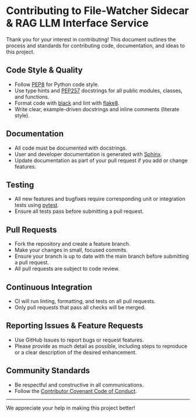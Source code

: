 # Contributing to File-Watcher Sidecar & RAG LLM Interface Service

Thank you for your interest in contributing! This document outlines the process and standards for contributing code, documentation, and ideas to this project.

## Code Style & Quality
- Follow [PEP8](https://peps.python.org/pep-0008/) for Python code style.
- Use type hints and [PEP257](https://peps.python.org/pep-0257/) docstrings for all public modules, classes, and functions.
- Format code with [black](https://github.com/psf/black) and lint with [flake8](https://github.com/PyCQA/flake8).
- Write clear, example-driven docstrings and inline comments (literate style).

## Documentation
- All code must be documented with docstrings.
- User and developer documentation is generated with [Sphinx](https://www.sphinx-doc.org/).
- Update documentation as part of your pull request if you add or change features.

## Testing
- All new features and bugfixes require corresponding unit or integration tests using [pytest](https://docs.pytest.org/).
- Ensure all tests pass before submitting a pull request.

## Pull Requests
- Fork the repository and create a feature branch.
- Make your changes in small, focused commits.
- Ensure your branch is up to date with the main branch before submitting a pull request.
- All pull requests are subject to code review.

## Continuous Integration
- CI will run linting, formatting, and tests on all pull requests.
- Only pull requests that pass all checks will be merged.

## Reporting Issues & Feature Requests
- Use GitHub Issues to report bugs or request features.
- Please provide as much detail as possible, including steps to reproduce or a clear description of the desired enhancement.

## Community Standards
- Be respectful and constructive in all communications.
- Follow the [Contributor Covenant Code of Conduct](https://www.contributor-covenant.org/).

---

We appreciate your help in making this project better!

